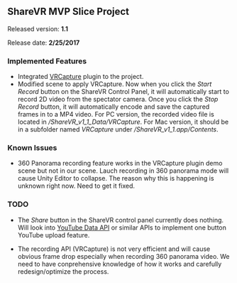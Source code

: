 ## ShareVR MVP Slice Project
Released version: **1.1**

Release date: **2/25/2017**

### Implemented Features

- Integrated [VRCapture](https://www.assetstore.unity3d.com/en/#!/content/75654) plugin to the project.
- Modified scene to apply VRCapture. Now when you click the *Start Record* button on the ShareVR Control Panel, it will automatically start to record
  2D video from the spectator camera. Once you click the *Stop Record* button, it will automatically encode and save the captured frames in to a MP4 video.
  For PC version, the recorded video file is located in */ShareVR_v1_1_Data/VRCapture*. For Mac version, it should be in a subfolder named *VRCapture* under */ShareVR_v1_1.app/Contents*.

### Known Issues

- 360 Panorama recording feature works in the VRCapture plugin demo scene but not in our scene. Lauch recording in 360 panorama mode will cause Unity Editor to collapse.
  The reason why this is happening is unknown right now. Need to get it fixed.
  
### TODO

- The *Share* button in the ShareVR control panel currently does nothing. Will look into [YouTube Data API](https://developers.google.com/youtube/v3/) or similar
  APIs to implement one button YouTube upload feature.
  
- The recording API (VRCapture) is not very efficient and will cause obvious frame drop especially when recording 360 panorama video.
  We need to have conprehensive knowledge of how it works and carefully redesign/optimize the process.
